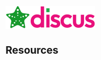 ![StaroDiscus](https://github.com/starohub/starodiscus/raw/master/resources/images/starodiscus-64.png)

# Resources

